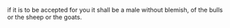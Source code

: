 if it is to be accepted for you it shall be a male without blemish, of the bulls or the sheep or the goats.
